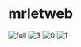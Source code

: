 # mrletweb

![full](https://user-images.githubusercontent.com/73701802/151316782-50cf640c-d7f6-4730-8463-8dc35949b1e8.png)
![3](https://user-images.githubusercontent.com/73701802/151316794-e1d7a55b-7f1a-44d6-b2c6-9000a5e9adb3.png)
![0](https://user-images.githubusercontent.com/73701802/151316798-e0ba15b9-4bdd-4d0e-bd72-d3f3c99feb43.png) ![1](https://user-images.githubusercontent.com/73701802/151316792-cf37b710-ac75-471c-a95f-d6e9f6db6a4e.png)



